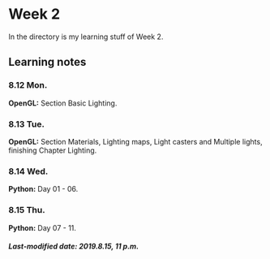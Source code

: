 # Week 2

In the directory is my learning stuff of Week 2.

## Learning notes

### 8.12 Mon.

**OpenGL:** Section Basic Lighting.

### 8.13 Tue.

**OpenGL:** Section Materials, Lighting maps, Light casters and Multiple lights, finishing Chapter Lighting.

### 8.14 Wed.

**Python:** Day 01 - 06.

### 8.15 Thu.

**Python:** Day 07 - 11.

##### Last-modified date: 2019.8.15, 11 p.m.

